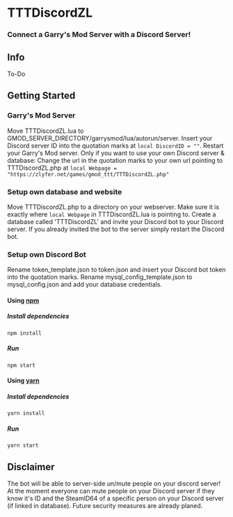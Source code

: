 # TTTDiscordZL
### Connect a Garry's Mod Server with a Discord Server!
## Info
To-Do
## Getting Started
### Garry's Mod Server
Move TTTDiscordZL.lua to GMOD_SERVER_DIRECTORY/garrysmod/lua/autorun/server.
Insert your Discord server ID into the quotation marks at `local DiscordID = ""`.
Restart your Garry's Mod server.
Only if you want to use your own Discord server & database:
Change the url in the quotation marks to your own url pointing to TTTDiscordZL.php at `local Webpage = "https://zlyfer.net/games/gmod_ttt/TTTDiscordZL.php"`
### Setup own database and website
Move TTTDiscordZL.php to a directory on your webserver. Make sure it is exactly where `local Webpage` in TTTDiscordZL.lua is pointing to.
Create a database called 'TTTDiscordZL' and invite your Discord bot to your Discord server.
If you already invited the bot to the server simply restart the Discord bot.
### Setup own Discord Bot
Rename token_template.json to token.json and insert your Discord bot token into the quotation marks.
Rename mysql_config_template.json to mysql_config.json and add your database credentials.
#### Using [npm](https://www.npmjs.com/)
##### Install dependencies
`npm install`
##### Run
`npm start`
#### Using [yarn](https://yarnpkg.com/)
##### Install dependencies
`yarn install`
##### Run
`yarn start`
## Disclaimer
The bot will be able to server-side un/mute people on your discord server!
At the moment everyone can mute people on your Discord server if they know it's ID and the SteamID64 of a specific person on your Discord server (if linked in database).
Future security measures are already planed.
